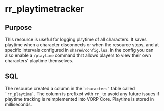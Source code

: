 # rr_playtimetracker

## Purpose
This resource is useful for logging playtime of all characters. It saves playtime when a character disconnects or when the resource stops, and at specific intervals configured in `shared/config.lua`. In the config you can also enable a `/playtime` command that allows players to view their own characters' playtime themselves.

## SQL
The resource created a column in the `` `characters` `` table called `` `rr_playtime` ``. The column is prefixed with `rr_` to avoid any future issues if playtime tracking is reimplemented into VORP Core. Playtime is stored in milliseconds.
